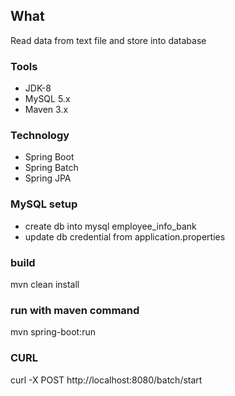 ## What
Read data from text file and store into database

### Tools
 - JDK-8
 - MySQL 5.x
 - Maven 3.x

### Technology
 - Spring Boot 
 - Spring Batch
 - Spring JPA

### MySQL setup
  - create db into mysql employee_info_bank
  - update db credential from application.properties

### build
  mvn clean install

### run with maven command
   mvn spring-boot:run

### CURL
  curl -X POST http://localhost:8080/batch/start
